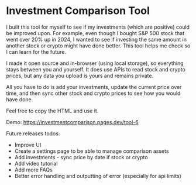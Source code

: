 # Investment Comparison Tool
I built this tool for myself to see if my investments (which are positive) could be improved upon. For example, even though I bought S&P 500 stock that went over 20% up in 2024, I wanted to see if investing the same amount in another stock or crypto might have done better. This tool helps me check so I can learn for the future.

I made it open source and in-browser (using local storage), so everything stays between you and yourself. It does use APIs to read stock and crypto prices, but any data you upload is yours and remains private.

All you have to do is add your investments, update the current price over time, and then sync other stock and crypto prices to see how you would have done.

Feel free to copy the HTML and use it.

Demo: https://investmentcomparison.pages.dev/tool-6

Future releases todos:
- Improve UI
- Create a settings page to be able to manage comparison assets
- Add investments - sync price by date if stock or crypto
- Add video tutorial
- Add more FAQs
- Better error handling and outputting of error (especially for api limits)
